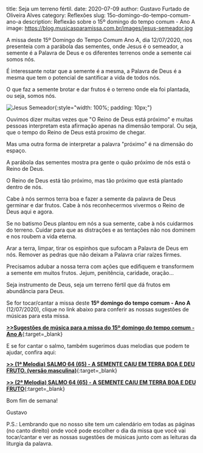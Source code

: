 ﻿title: Seja um terreno fértil.
date: 2020-07-09
author: Gustavo Furtado de Oliveira Alves
category: Reflexões
slug: 15o-domingo-do-tempo-comum-ano-a
description: Reflexão sobre o 15º domingo do tempo comum - Ano A
image: https://blog.musicasparamissa.com.br/images/jesus-semeador.jpg

A missa deste 15º Domingo do Tempo Comum Ano A, dia 12/07/2020, nos presenteia com a parábola das sementes,
onde Jesus é o semeador, a semente é a Palavra de Deus e os diferentes terrenos onde a semente cai somos nós.

É interessante notar que a semente é a mesma, a Palavra de Deus é a mesma que tem o potencial de santificar a vida de todos nós.

O que faz a semente brotar e dar frutos é o terreno onde ela foi plantada, ou seja, somos nós.

![Jesus Semeador](/images/jesus-semeador.jpg){:style="width: 100%; padding: 10px;"}

Ouvimos dizer muitas vezes que "O Reino de Deus está próximo" e muitas pessoas interpretam esta afirmação apenas na dimensão temporal.
Ou seja, que o tempo do Reino de Deus está proximo de chegar.

Mas uma outra forma de interpretar a palavra "próximo" é na dimensão do espaço.

A parábola das sementes mostra pra gente o quão próximo de nós está o Reino de Deus.

O Reino de Deus está tão próximo, mas tão próximo que está plantado dentro de nós.

Cabe à nós sermos terra boa e fazer a semente da palavra de Deus germinar e dar frutos.
Cabe à nós reconhecermos vivermos o Reino de Deus aqui e agora.

Se no batismo Deus plantou em nós a sua semente, cabe à nós cuidarmos do terreno.
Cuidar para que as distrações e as tentações não nos dominem e nos roubem a vida eterna.

Arar a terra, limpar, tirar os espinhos que sufocam a Palavra de Deus em nós.
Remover as pedras que não deixam a Palavra criar raízes firmes.

Precisamos adubar a nossa terra com ações que edifiquem e transformem a semente em muitos frutos.
Jejum, penitência, caridade, oração...

Seja instrumento de Deus, seja um terreno fértil que dá frutos em abundância para Deus.

Se for tocar/cantar a missa deste **15º domingo do tempo comum - Ano A** (12/07/2020),
clique no link abaixo para conferir as nossas sugestões de músicas para esta missa.

[**>>Sugestões de música para a missa do 15º domingo do tempo comum - Ano A**](https://musicasparamissa.com.br/sugestoes-para/15o-domingo-do-tempo-comum-ano-a){:target=\_blank}

E se for cantar o salmo, também sugerimos duas melodias que podem te ajudar, confira aqui:

[**>> (1ª Melodia) SALMO 64 (65) - A SEMENTE CAIU EM TERRA BOA E DEU FRUTO. (versão masculina)**](https://musicasparamissa.com.br/musica/salmo-64-65-a-semente-caiu-em-terra-boa-marcus-lima-versao-masculina/){:target=\_blank}

<!-- [**>> (1ª Melodia) Salmo 144 - BENDIREI, ETERNAMENTE, VOSSO NOME, Ó SENHOR! (Versão feminina)**](https://musicasparamissa.com.br/musica/salmo-144-145-bendirei-eternamente-vosso-nome-marcus-lima-versao-feminina/){:target=\_blank} -->

[**>> (2ª Melodia) SALMO 64 (65) - A SEMENTE CAIU EM TERRA BOA E DEU FRUTO**](https://musicasparamissa.com.br/musica/salmo-64/){:target=\_blank}

Bom fim de semana!

Gustavo

P.S.: Lembrando que no nosso site tem um calendário em todas as páginas (no canto direito) 
onde você pode escolher o dia da missa que você vai tocar/cantar e ver as nossas sugestões 
de músicas junto com as leituras da liturgia da palavra.